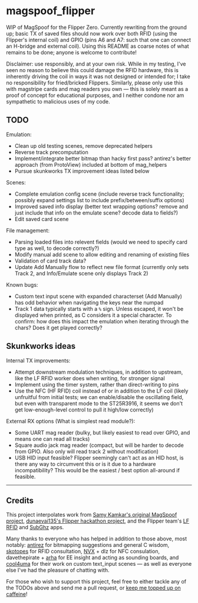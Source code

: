 # magspoof_flipper
WIP of MagSpoof for the Flipper Zero. Currently rewriting from the ground up; basic TX of saved files should now work over both RFID (using the Flipper's internal coil) and GPIO (pins A6 and A7: such that one can connect an H-bridge and external coil). Using this README as coarse notes of what remains to be done; anyone is welcome to contribute!

Disclaimer: use responsibly, and at your own risk. While in my testing, I've seen no reason to believe this could damage the RFID hardware, this is inherently driving the coil in ways it was not designed or intended for; I take no responsibility for fried/bricked Flippers. Similarly, please only use this with magstripe cards and mag readers you own — this is solely meant as a proof of concept for educational purposes, and I neither condone nor am sympathetic to malicious uses of my code.

## TODO
Emulation:
- Clean up old testing scenes, remove deprecated helpers
- Reverse track precomputation
- Implement/integrate better bitmap than hacky first pass? antirez's better approach (from ProtoView) included at bottom of mag_helpers
- Pursue skunkworks TX improvement ideas listed below

Scenes:
- Complete emulation config scene (include reverse track functionality; possibly expand settings list to include prefix/between/suffix options)
- Improved saved info display (better text wrapping options? remove and just include that info on the emulate scene? decode data to fields?)
- Edit saved card scene

File management:
- Parsing loaded files into relevent fields (would we need to specify card type as well, to decode correctly?)
- Modify manual add scene to allow editing and renaming of existing files
- Validation of card track data?
- Update Add Manually flow to reflect new file format (currently only sets Track 2, and Info/Emulate scene only displays Track 2)

Known bugs:
- Custom text input scene with expanded characterset (Add Manually) has odd behavior when navigating the keys near the numpad
- Track 1 data typically starts with a `%` sign. Unless escaped, it won't be displayed when printed, as C considers it a special character. To confirm: how does this impact the emulation when iterating through the chars? Does it get played correctly?

## Skunkworks ideas
Internal TX improvements:
- Attempt downstream modulation techniques, in addition to upstream, like the LF RFID worker does when writing, for stronger signal
- Implement using the timer system, rather than direct-writing to pins
- Use the NFC (HF RFID) coil instead of or in addition to the LF coil (likely unfruitful from initial tests; we can enable/disable the oscillating field, but even with transparent mode to the ST25R3916, it seems we don't get low-enough-level control to pull it high/low correctly) 

External RX options (What is simplest read module?):
- Some UART mag reader (bulky, but likely easiest to read over GPIO, and means one can read all tracks)
- Square audio jack mag reader (compact, but will be harder to decode from GPIO. Also only will read track 2 without modification)
- USB HID input feasible? Flipper seemingly can't act as an HID host, is there any way to circumvent this or is it due to a hardware incompatibility? This would be the easiest / best option all-around if feasible. 

----
## Credits
This project interpolates work from [Samy Kamkar's original MagSpoof project](https://github.com/samyk/magspoof), [dunaevai135's Flipper hackathon project](https://github.com/dunaevai135/flipperzero-firmware), and the Flipper team's [LF RFID](https://github.com/flipperdevices/flipperzero-firmware/tree/dev/applications/main/lfrfid) and [SubGhz](https://github.com/flipperdevices/flipperzero-firmware/tree/dev/applications/main/subghz) apps.  

Many thanks to everyone who has helped in addition to those above, most notably: [antirez](https://github.com/antirez) for bitmapping suggestions and general C wisdom, [skotopes](https://github.com/skotopes) for RFID consultation, [NVX](https://github.com/nvx) + dlz for NFC consulation, davethepirate + [arha](https://github.com/arha) for EE insight and acting as sounding boards, and [cool4uma](https://github.com/cool4uma) for their work on custom text_input scenes — as well as everyone else I've had the pleasure of chatting with.

For those who wish to support this project, feel free to either tackle any of the TODOs above and send me a pull request, or [keep me topped up on caffeine](https://www.buymeacoffee.com/zweiss)!
